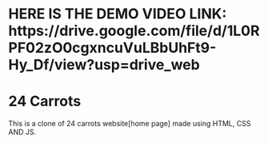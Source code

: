<h1>HERE IS THE DEMO VIDEO LINK:<br>
https://drive.google.com/file/d/1L0RPF02zO0cgxncuVuLBbUhFt9-Hy_Df/view?usp=drive_web</h1>
<h1>24 Carrots</h1>
<p>This is a clone of 24 carrots website[home page] made using HTML, CSS AND JS.</p>
